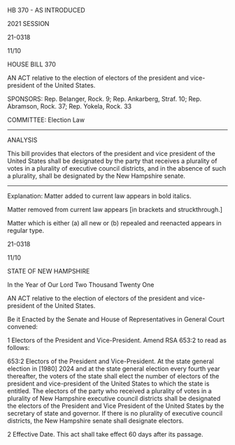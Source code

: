  HB 370 - AS INTRODUCED

 

 

2021 SESSION

 21-0318

 11/10

 

HOUSE BILL 370

 

AN ACT relative to the election of electors of the president and vice-president of the United States.

 

SPONSORS: Rep. Belanger, Rock. 9; Rep. Ankarberg, Straf. 10; Rep. Abramson, Rock. 37; Rep. Yokela, Rock. 33

 

COMMITTEE: Election Law

 

-----------------------------------------------------------------

 

ANALYSIS

 

 This bill provides that electors of the president and vice president of the United States shall be designated by the party that receives a plurality of votes in a plurality of executive council districts, and in the absence of such a plurality, shall be designated by the New Hampshire senate.

 

- - - - - - - - - - - - - - - - - - - - - - - - - - - - - - - - - - - - - - - - - - - - - - - - - - - - - - - - - - - - - - - - - - - - - - - - - - - 

 

Explanation: Matter added to current law appears in bold italics.

 Matter removed from current law appears [in brackets and struckthrough.]

 Matter which is either (a) all new or (b) repealed and reenacted appears in regular type.

 21-0318

 11/10

 

STATE OF NEW HAMPSHIRE

 

In the Year of Our Lord Two Thousand Twenty One

 

AN ACT relative to the election of electors of the president and vice-president of the United States.

 

Be it Enacted by the Senate and House of Representatives in General Court convened:

 

 1 Electors of the President and Vice-President. Amend RSA 653:2 to read as follows:

 653:2 Electors of the President and Vice-President. At the state general election in [1980] 2024 and at the state general election every fourth year thereafter, the voters of the state shall elect the number of electors of the president and vice-president of the United States to which the state is entitled. The electors of the party who received a plurality of votes in a plurality of New Hampshire executive council districts shall be designated the electors of the President and Vice President of the United States by the secretary of state and governor. If there is no plurality of executive council districts, the New Hampshire senate shall designate electors.

 2 Effective Date. This act shall take effect 60 days after its passage.

